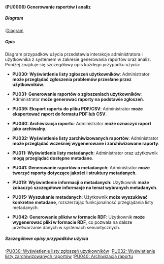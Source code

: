 #### (PU0006) Generowanie raportów i analiz

##### Diagram

:[Diagram](PU0006.puml)


##### Opis

Diagram przypadków użycia przedstawia interakcje administratora i użytkownika z systemem w zakresie generowania raportów oraz analiz. Poniżej znajduje się szczegółowy opis każdego przypadku użycia:

*   **PU030: Wyświetlenie listy zgłoszeń użytkowników**: Administrator **może przeglądać zgłoszenia problemów przesłane przez użytkowników**.

*   **PU031: Generowanie raportów o zgłoszeniach użytkowników**: Administrator **może generować raporty na podstawie zgłoszeń**.

*   **PU039: Eksport raportu do pliku PDF/CSV**: Administrator **może eksportować raport do formatu PDF lub CSV**.

*   **PU040: Archiwizacja raportu**: Administrator **może oznaczyć raport jako archiwalny**.

*   **PU032: Wyświetlenie listy zarchiwizowanych raportów**: Administrator **może przeglądać wcześniej wygenerowane i zarchiwizowane raporty**.

*   **PU011: Wyświetlenie listy metadanych**: Administrator oraz użytkownik **mogą przeglądać dostępne metadane**.

*   **PU041: Generowanie raportów o metadanych**: Administrator **może tworzyć raporty dotyczące jakości i struktury metadanych**.

*   **PU019: Wyświetlenie informacji o metadanych**: Użytkownik **może zobaczyć szczegółowe informacje na temat wybranych metadanych**.

*   **PU015: Wyszukanie metadanych**: Użytkownik **może wyszukiwać konkretne metadane**, rozszerzając funkcjonalność przeglądania listy metadanych.

*   **PU042: Generowanie plików w formacie RDF**: Użytkownik **może wygenerować pliki w formacie RDF**, co pozwala na dalsze przetwarzanie danych w systemach semantycznych.

##### Szczegółowe opisy przypadków użycia

:[PU030: Wyświetlenie listy zgłoszeń użytkowników](przypadki/PU030_Wyswietlenie_listy_zgloszen_uzytkownikow.md)
:[PU032: Wyświetlenie listy zarchiwizowanych raportów](przypadki/PU032_Wyswietlenie_listy_zarchiwizowanych_raportow.md)
:[PU040: Archiwizacja raportu](przypadki/PU040_Archiwizacja_raportu.md)